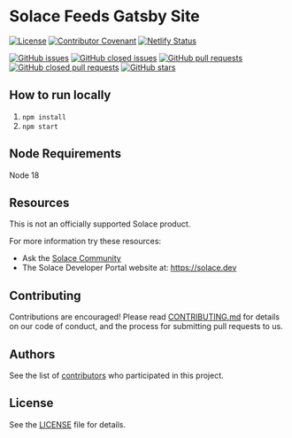 # Solace Feeds Gatsby Site

[![License](https://img.shields.io/github/license/solacecommunity/solace-event-feeds-site)](https://github.com/solacecommunity/solace-event-feeds-site/blob/main/LICENSE)
[![Contributor Covenant](https://img.shields.io/badge/Contributor%20Covenant-v2.0%20adopted-ff69b4.svg)](CODE_OF_CONDUCT.md)
[![Netlify Status](https://api.netlify.com/api/v1/badges/d856a3bf-86d1-4192-90b6-f348832f231e/deploy-status)](https://app.netlify.com/sites/solacefeedsv2/deploys)

[![GitHub issues](https://img.shields.io/github/issues/solacecommunity/solace-event-feeds-site?color=red)](https://github.com/solacecommunity/solace-event-feeds-site/issues)
[![GitHub closed issues](https://img.shields.io/github/issues-closed/solacecommunity/solace-event-feeds-site?color=green)](https://github.com/solacecommunity/solace-event-feeds-site/issues?q=is%3Aissue+is%3Aclosed)
[![GitHub pull requests](https://img.shields.io/github/issues-pr/solacecommunity/solace-event-feeds-site?color=red)](https://github.com/solacecommunity/solace-event-feeds-site/pulls)
[![GitHub closed pull requests](https://img.shields.io/github/issues-pr-closed/solacecommunity/solace-event-feeds-site?color=green)](https://github.com/solacecommunity/solace-event-feeds-site/pulls?q=is%3Apr+is%3Aclosed)
[![GitHub stars](https://img.shields.io/github/stars/solacecommunity/solace-event-feeds-site?style=social)](https://github.com/solacecommunity/solace-event-feeds-site/stargazers)

## How to run locally

1. `npm install`
1. `npm start`

## Node Requirements

Node 18

## Resources

This is not an officially supported Solace product.

For more information try these resources:

- Ask the [Solace Community](https://solace.community)
- The Solace Developer Portal website at: https://solace.dev

## Contributing

Contributions are encouraged! Please read [CONTRIBUTING.md](CONTRIBUTING.md) for details on our code of conduct, and the process for submitting pull requests to us.

## Authors

See the list of [contributors](https://github.com/solacecommunity/<github-repo>/graphs/contributors) who participated in this project.

## License

See the [LICENSE](LICENSE) file for details.
